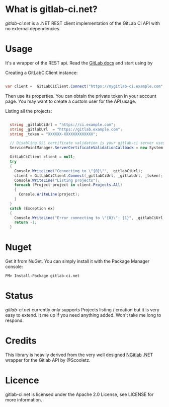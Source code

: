 What is gitlab-ci.net?
=============

*gitlab-ci.net* is a .NET REST client implementation of the GitLab Ci API with no external dependencies.

Usage
=============

It's a wrapper of the REST api. Read the [GitLab docs](https://github.com/gitlabhq/gitlab-ci/tree/master/doc/api) and start using by 

Creating a GitLabCiClient instance:

```csharp

var client =  GitLabCiClient.Connect("https://mygitlab-ci.example.com", "https://mygitlab.example.com", "your_private_token");
```

Then use its properties. You can obtain the private token in your account page. You may want to create a custom user for the API usage.

Listing all the projects:

```csharp

  string _gitlabCiUrl = "https://ci.example.com";
  string _gitlabUrl  = "https://gitlab.example.com";
  string _token = "XXXXXX-XXXXXXXXXXXXX";

  // Disabling SSL certificate validation is your gitlab-ci server uses self-signed certificates
  ServicePointManager.ServerCertificateValidationCallback = new System.Net.Security.RemoteCertificateValidationCallback(delegate { return true; });

  GitLabCiClient client = null;
  try
  {
    Console.WriteLine("Connecting to \"{0}\"", _gitlabCiUrl);
    client = GitLabCiClient.Connect(_gitlabCiUrl, _gitlabUrl, _token);
    Console.WriteLine("Listing projects");
    foreach (Project project in client.Projects.All)
    {
      Console.WriteLine(project);
    }
  }
  catch (Exception ex)
  {
    Console.WriteLine("Error connecting to \"{0}\": {1}", _gitlabCiUrl, ex.Message);
    return -1;
  }
```

Nuget
=============

Get it from NuGet. You can simply install it with the Package Manager console:
    
    PM> Install-Package gitlab-ci.net

Status
=============
*gitlab-ci.net* currently only supports Projects listing / creation but it is very easy to extend. It me up if you need anything added. Won't take me long to respond.

Credits
=============

This library is heavily derived from the very well designed [NGitlab](https://github.com/Scooletz/NGitLab) .NET wrapper for the Gitlab API by @Scooletz.

Licence
=============

gitlab-ci.net is licensed under the Apache 2.0 License, see LICENSE for more information.
